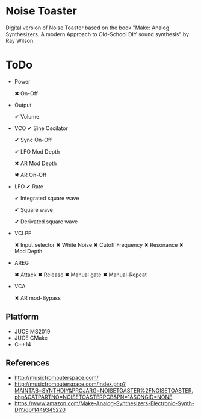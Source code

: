 # Noise Toaster

Digital version of Noise Toaster based on the book "Make: Analog Synthesizers. A modern Approach to Old-School DIY sound synthesis" by Ray Wilson. 

# ToDo

- Power

	✖ On-Off
	
- Output
	
	✔ Volume
	
- VCO
	✔ Sine Oscilator
	
	✔ Sync On-Off
	
	✔ LFO Mod Depth
	
	✖ AR Mod Depth
	
	✖ AR On-Off
	
- LFO
	✔ Rate
	
	✔ Integrated square wave
	
	✔ Square wave
	
	✔ Derivated square wave

- VCLPF

	✖ Input selector
	✖ White Noise
	✖ Cutoff Frequency
	✖ Resonance
	✖ Mod Depth
	
- AREG
	
	✖ Attack
	✖ Release 
	✖ Manual gate
	✖ Manual-Repeat
	
- VCA

	✖ AR mod-Bypass
	
	

## Platform

- JUCE MS2019
- JUCE CMake
- C++14

## References

- http://musicfromouterspace.com/
- http://musicfromouterspace.com/index.php?MAINTAB=SYNTHDIY&PROJARG=NOISETOASTER%2FNOISETOASTER.php&CATPARTNO=NOISETOASTERPCB&PN=1&SONGID=NONE
- https://www.amazon.com/Make-Analog-Synthesizers-Electronic-Synth-DIY/dp/1449345220